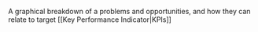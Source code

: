 A graphical breakdown of a problems and opportunities, and how they can relate to target [[Key Performance Indicator|KPIs]]
